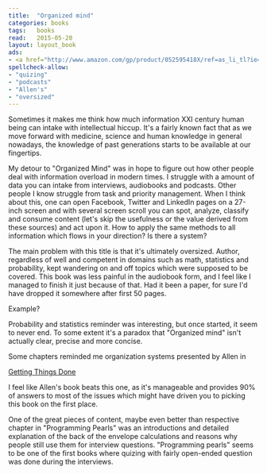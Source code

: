 ```yaml
---
title:  "Organized mind"
categories: books
tags:	books
read:	2015-05-20
layout: layout_book
ads:
- <a href="http://www.amazon.com/gp/product/052595418X/ref=as_li_tl?ie=UTF8&camp=1789&creative=390957&creativeASIN=052595418X&linkCode=as2&tag=wkoszek-20&linkId=RINHNKW4KXXGPVW4"><img border="0" src="http://ws-na.amazon-adsystem.com/widgets/q?_encoding=UTF8&ASIN=052595418X&Format=_SL160_&ID=AsinImage&MarketPlace=US&ServiceVersion=20070822&WS=1&tag=wkoszek-20" ></a><img src="http://ir-na.amazon-adsystem.com/e/ir?t=wkoszek-20&l=as2&o=1&a=052595418X" width="1" height="1" border="0" alt="" style="border:none !important; margin:0px !important;" />
spellcheck-allow:
- "quizing"
- "podcasts"
- "Allen's"
- "oversized"
---
```


Sometimes it makes me think how much information XXI century human being can
intake with intellectual hiccup. It's a fairly known fact that as we move
forward with medicine, science and human knowledge in general nowadays, the knowledge
of past generations starts to be available at our fingertips.

My detour to "Organized Mind" was in hope to figure out how other people
deal with information overload in modern times. I struggle with a amount of
data you can intake from interviews, audiobooks and podcasts. Other people I
know struggle from task and priority management. When I think about this,
one can open Facebook, Twitter and LinkedIn pages on a 27-inch screen and
with several screen scroll you can spot, analyze, classify and consume
content (let's skip the usefulness or the value derived from these sources)
and act upon it. How to apply the same methods to all information which
flows in your direction? Is there a system?

The main problem with this title is that it's ultimately oversized. Author,
regardless of well and competent in domains such as math, statistics and
probability, kept wandering on and off topics which were supposed to be
covered. This book was less painful in the audiobook form, and I feel like I
managed to finish it just because of that. Had it been a paper, for sure I'd
have dropped it somewhere after first 50 pages.

Example?

Probability and statistics reminder was interesting, but once started, it
seem to never end. To some extent it's a paradox that "Organized mind" isn't
actually clear, precise and more concise.

Some chapters reminded me organization systems presented by Allen in 

[Getting Things Done](http://www.koszek.com/blog/2012/08/15/book-getting-things-done/)

I feel like Allen's book beats this one, as it's manageable and provides
90% of answers to most of the issues which might have driven you to picking
this book on the first place.

One of the great pieces of content, maybe even better than respective
chapter in "Programming Pearls" was an introductions and detailed
explanation of the back of the envelope calculations and reasons why people
still use them for interview questions. "Programming pearls" seems to be one
of the first books where quizing with fairly open-ended question was done
during the interviews.
